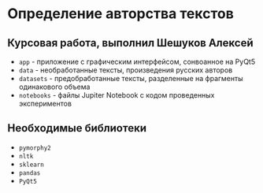 # Определение авторства текстов
## Курсовая работа, выполнил Шешуков Алексей

* `app` - приложение с графическим интерфейсом, сонвоанное на PyQt5
* `data` - необработанные тексты, произведения русских авторов
* `datasets` - предобработанные тексты, разделенные на фрагменты одинакового объема
* `notebooks` - файлы Jupiter Notebook с кодом проведенных экспериментов

## Необходимые библиотеки

- `pymorphy2`
- `nltk`
- `sklearn`
- `pandas`
- `PyQt5`

